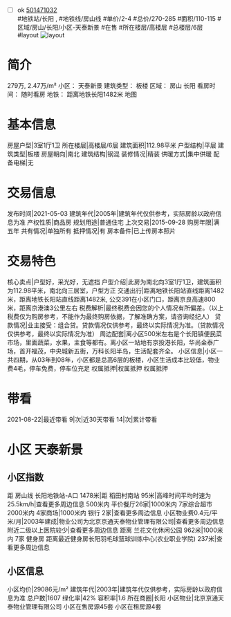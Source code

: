- [ ] ok [501471032](https://bj.5i5j.com/ershoufang/501471032.html)  
 #地铁站/长阳 ,  #地铁线/房山线
#单价/2-4 #总价/270-285 #面积/110-115   #区域/房山/长阳/小区-天泰新景 #在售 #所在楼层/高楼层 #总楼层/6层 #layout 
![layout](http://image2a.5i5j.com/scm/HOUSE_CUSTOMER/b8b2b14f93394d88ac19a3da90dc349c.jpg_P5.jpg) 
# 简介 
 279万,  2.47万/m² 
小区： 天泰新景
建筑类型： 板楼
区域： 房山 长阳
看房时间： 随时看房
地铁： 距离地铁长阳1482米 地图
# 基本信息 
 房屋户型|3室1厅1卫
所在楼层|高楼层/6层
建筑面积|112.98平米
户型结构|平层
建筑类型|板楼
房屋朝向|南北
建筑结构|钢混
装修情况|精装
供暖方式|集中供暖
配备电梯|无
# 交易信息 
 发布时间|2021-05-03
建筑年代|2005年|建筑年代仅供参考，实际房龄以政府信息为准
产权性质|商品房
规划用途|普通住宅
上次交易|2015-09-28
购房年限|满五年
共有情况|单独所有
抵押情况|有
房本备件|已上传房本照片
# 交易特色 
 核心卖点|户型好，采光好，无遮挡
户型介绍|此房为南北向3室1厅1卫，建筑面积为112.98平米，南北向三居室，户型方正
交通出行|距离地铁长阳站直线距离1482米，距离地铁长阳站直线距离1482米, 公交391在小区门口，距离京良高速800米，距离京港澳3公里左右
税费解析|最终税费会因您的个人情况有所偏差。（以上税费仅为购房参考，不能作为最终购房依据，了解准确方案，请咨询经纪人）
贷款情况|业主接受：组合贷。贷款情况仅供参考，最终以实际情况为准。（贷款情况仅供参考，最终以实际情况为准）
周边配套|离小区500米左右是个长阳镇便民菜市场，里面蔬菜，水果，主食等都有。离小区一站地有京投港长阳，华尚金泰广场，首开福茂，中央城新五街，万科长阳半岛，生活配套齐全。
小区信息|小区一共四期，从03年到08年，小区都是总高6层的板楼，小区生活成本比较低，物业费4毛，停车免费，停车位充足
权属抵押|权属抵押 权属抵押
# 带看 
 2021-08-22|最近带看	 9|次|近30天带看	 14|次|累计带看
# 小区 天泰新景
## 小区指数 
 距 房山线 长阳地铁站-A口 1478米|距 稻田村南站 95米|高峰时间平均时速为25.5km/h|查看更多周边信息
500米内 平价餐厅26家|1000米内 7家综合超市
2000米内 4家商场|1000米内 银行 2家|查看更多周边信息
小区物业费0.4元/平米/月|2003年建成|物业公司为北京京通天泰物业管理有限公司|查看更多周边信息
附近二级以上医院较少|查看更多周边信息
距离 兰花文化休闲公园 962米|1000米内 7家 健身房
距离最近健身房长阳羽毛球篮球训练中心(农业职业学院) 237米|查看更多周边信息
## 小区信息 
 小区均价|29086元/m²
建筑年代|2003年|建筑年代仅供参考，实际房龄以政府信息为准
总户数|1607
绿化率|42%
容积率|1.6
所在商圈|长阳
小区物业|北京京通天泰物业管理有限公司
小区在售房源45套
小区在租房源4套
